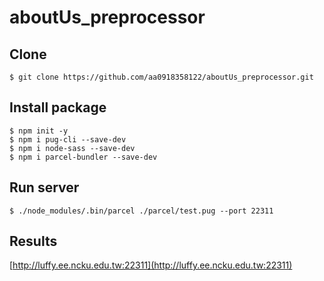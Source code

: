 # aboutUs_preprocessor
## Clone
  ```
  $ git clone https://github.com/aa0918358122/aboutUs_preprocessor.git
  ```
## Install package
  ```
  $ npm init -y
  $ npm i pug-cli --save-dev
  $ npm i node-sass --save-dev
  $ npm i parcel-bundler --save-dev
  ```
## Run server
  ```
  $ ./node_modules/.bin/parcel ./parcel/test.pug --port 22311
  ```
## Results
[http://luffy.ee.ncku.edu.tw:22311](http://luffy.ee.ncku.edu.tw:22311)
